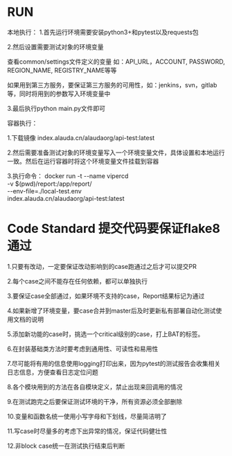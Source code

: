 # RUN
本地执行：
1.首先运行环境需要安装python3+和pytest以及requests包

2.然后设置需要测试对象的环境变量

查看common/settings文件定义的变量
如：API_URL，ACCOUNT, PASSWORD, REGION_NAME, REGISTRY_NAME等等

如果用到第三方服务，要保证第三方服务的可用性，如：jenkins，svn，gitlab等，同时将用到的参数写入环境变量中

3.最后执行python main.py文件即可

容器执行：

1.下载镜像 index.alauda.cn/alaudaorg/api-test:latest

2.然后需要准备测试对象的环境变量写入一个环境变量文件，具体设置和本地运行一致。然后在运行容器时将这个环境变量文件挂载到容器

3.执行命令：
docker run -t --name vipercd \
	-v $(pwd)/report:/app/report/ \
	--env-file=./local-test.env \
	index.alauda.cn/alaudaorg/api-test:latest


# Code Standard   提交代码要保证flake8通过

1.只要有改动，一定要保证改动影响到的case跑通过之后才可以提交PR

2.每个case之间不能存在任何依赖，都可以单独执行

3.要保证case全部通过，如果环境不支持的case，Report结果标记为通过

4.如果新增了环境变量，要case合并到master后及时更新私有部署自动化测试使用文档的说明

5.添加新功能的case时，挑选一个critical级别的case，打上BAT的标签。

6.在封装基础类方法时要考虑到通用性、可读性和易用性

7.尽可能将有用的信息使用logging打印出来，因为pytest的测试报告会收集相关日志信息，方便查看日志定位问题

8.各个模块用到的方法在各自模块定义，禁止出现来回调用的情况

9.在测试跑完之后要保证测试环境的干净，所有资源必须全部删除

10.变量和函数名统一使用小写字母和下划线，尽量简洁明了

11.写case时尽量多的考虑下出异常的情况，保证代码健壮性

12.非block case统一在测试执行结束后判断